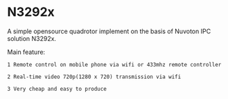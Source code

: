 # N3292x

A simple opensource quadrotor implement on the basis of Nuvoton IPC solution N3292x.

Main feature:

    1 Remote control on mobile phone via wifi or 433mhz remote controller

    2 Real-time video 720p(1280 x 720) transmission via wifi

    3 Very cheap and easy to produce

